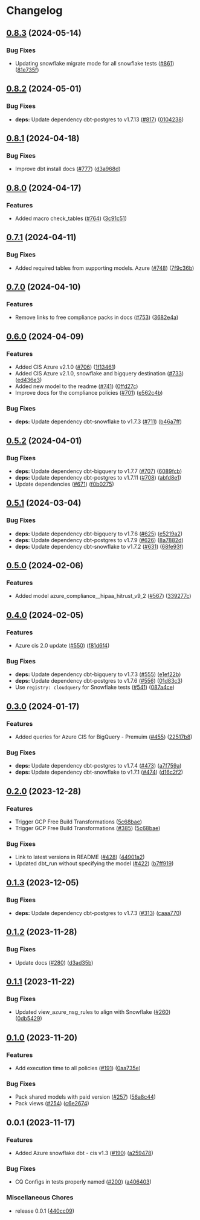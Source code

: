 # Changelog

## [0.8.3](https://github.com/cloudquery/policies-premium/compare/transformation-azure-compliance-premium-v0.8.2...transformation-azure-compliance-premium-v0.8.3) (2024-05-14)


### Bug Fixes

* Updating snowflake migrate mode for all snowflake tests ([#861](https://github.com/cloudquery/policies-premium/issues/861)) ([81e735f](https://github.com/cloudquery/policies-premium/commit/81e735f719beb750aa2251c02f2debbe47de4466))

## [0.8.2](https://github.com/cloudquery/policies-premium/compare/transformation-azure-compliance-premium-v0.8.1...transformation-azure-compliance-premium-v0.8.2) (2024-05-01)


### Bug Fixes

* **deps:** Update dependency dbt-postgres to v1.7.13 ([#817](https://github.com/cloudquery/policies-premium/issues/817)) ([0104238](https://github.com/cloudquery/policies-premium/commit/01042382c48b21a1bcd0f1189a29137dcbd55fb6))

## [0.8.1](https://github.com/cloudquery/policies-premium/compare/transformation-azure-compliance-premium-v0.8.0...transformation-azure-compliance-premium-v0.8.1) (2024-04-18)


### Bug Fixes

* Improve dbt install docs ([#777](https://github.com/cloudquery/policies-premium/issues/777)) ([d3a968d](https://github.com/cloudquery/policies-premium/commit/d3a968d6b055b29b6c7596483e0bfbb110f1bccf))

## [0.8.0](https://github.com/cloudquery/policies-premium/compare/transformation-azure-compliance-premium-v0.7.1...transformation-azure-compliance-premium-v0.8.0) (2024-04-17)


### Features

* Added macro check_tables ([#764](https://github.com/cloudquery/policies-premium/issues/764)) ([3c91c51](https://github.com/cloudquery/policies-premium/commit/3c91c51586851fb38a9c1b0f0690eaacc2f3d41b))

## [0.7.1](https://github.com/cloudquery/policies-premium/compare/transformation-azure-compliance-premium-v0.7.0...transformation-azure-compliance-premium-v0.7.1) (2024-04-11)


### Bug Fixes

* Added required tables from supporting models. Azure ([#748](https://github.com/cloudquery/policies-premium/issues/748)) ([7f9c36b](https://github.com/cloudquery/policies-premium/commit/7f9c36bcad18ccada843eaedd3a59c1467185d73))

## [0.7.0](https://github.com/cloudquery/policies-premium/compare/transformation-azure-compliance-premium-v0.6.0...transformation-azure-compliance-premium-v0.7.0) (2024-04-10)


### Features

* Remove links to free compliance packs in docs ([#753](https://github.com/cloudquery/policies-premium/issues/753)) ([3682e4a](https://github.com/cloudquery/policies-premium/commit/3682e4a1b9feaf54c2bf2b394dbde1711c149781))

## [0.6.0](https://github.com/cloudquery/policies-premium/compare/transformation-azure-compliance-premium-v0.5.2...transformation-azure-compliance-premium-v0.6.0) (2024-04-09)


### Features

* Added CIS Azure v2.1.0 ([#706](https://github.com/cloudquery/policies-premium/issues/706)) ([1f13461](https://github.com/cloudquery/policies-premium/commit/1f1346135e286c9ffd5e080043d029754bd060c7))
* Added CIS Azure v2.1.0, snowflake and bigquery destination ([#733](https://github.com/cloudquery/policies-premium/issues/733)) ([ed436e3](https://github.com/cloudquery/policies-premium/commit/ed436e3eb401608cae73e82e5dd73115dbcb2160))
* Added new model to the readme ([#741](https://github.com/cloudquery/policies-premium/issues/741)) ([0ffd27c](https://github.com/cloudquery/policies-premium/commit/0ffd27cb911731fbc38ef19a61728c2245d768c3))
* Improve docs for the compliance policies ([#701](https://github.com/cloudquery/policies-premium/issues/701)) ([e562c4b](https://github.com/cloudquery/policies-premium/commit/e562c4be4ad0ffd05ebbe542becd292c41de4f6b))


### Bug Fixes

* **deps:** Update dependency dbt-snowflake to v1.7.3 ([#711](https://github.com/cloudquery/policies-premium/issues/711)) ([b46a7ff](https://github.com/cloudquery/policies-premium/commit/b46a7ffca2902b4d71806f6a6eb99e2363ac7ccb))

## [0.5.2](https://github.com/cloudquery/policies-premium/compare/transformation-azure-compliance-premium-v0.5.1...transformation-azure-compliance-premium-v0.5.2) (2024-04-01)


### Bug Fixes

* **deps:** Update dependency dbt-bigquery to v1.7.7 ([#707](https://github.com/cloudquery/policies-premium/issues/707)) ([6089fcb](https://github.com/cloudquery/policies-premium/commit/6089fcb08cf2e0d28f296dcb672e84b12d0fb471))
* **deps:** Update dependency dbt-postgres to v1.7.11 ([#708](https://github.com/cloudquery/policies-premium/issues/708)) ([abfd8e1](https://github.com/cloudquery/policies-premium/commit/abfd8e1a070537c01d703e8dafa29bad919c05f6))
* Update dependencies ([#671](https://github.com/cloudquery/policies-premium/issues/671)) ([f0b0275](https://github.com/cloudquery/policies-premium/commit/f0b027532699214e10e93fcf5d754ed8e9f2fc75))

## [0.5.1](https://github.com/cloudquery/policies-premium/compare/transformation-azure-compliance-premium-v0.5.0...transformation-azure-compliance-premium-v0.5.1) (2024-03-04)


### Bug Fixes

* **deps:** Update dependency dbt-bigquery to v1.7.6 ([#625](https://github.com/cloudquery/policies-premium/issues/625)) ([e5219a2](https://github.com/cloudquery/policies-premium/commit/e5219a22084a3e05f2f8312f77aecac3244b4839))
* **deps:** Update dependency dbt-postgres to v1.7.9 ([#626](https://github.com/cloudquery/policies-premium/issues/626)) ([8a7882d](https://github.com/cloudquery/policies-premium/commit/8a7882d97bf06f9661949e99c7bfb8f5cbf74bad))
* **deps:** Update dependency dbt-snowflake to v1.7.2 ([#631](https://github.com/cloudquery/policies-premium/issues/631)) ([68fe93f](https://github.com/cloudquery/policies-premium/commit/68fe93fedeb8857552015555dc6e692a96b59651))

## [0.5.0](https://github.com/cloudquery/policies-premium/compare/transformation-azure-compliance-premium-v0.4.0...transformation-azure-compliance-premium-v0.5.0) (2024-02-06)


### Features

* Added model azure_compliance__hipaa_hitrust_v9_2 ([#567](https://github.com/cloudquery/policies-premium/issues/567)) ([339277c](https://github.com/cloudquery/policies-premium/commit/339277c7850aa0767255da28e16e2e33b1bf3e35))

## [0.4.0](https://github.com/cloudquery/policies-premium/compare/transformation-azure-compliance-premium-v0.3.0...transformation-azure-compliance-premium-v0.4.0) (2024-02-05)


### Features

* Azure cis 2.0 update ([#550](https://github.com/cloudquery/policies-premium/issues/550)) ([f81d6f4](https://github.com/cloudquery/policies-premium/commit/f81d6f4c2180516dde64bd984a99496e674aed23))


### Bug Fixes

* **deps:** Update dependency dbt-bigquery to v1.7.3 ([#555](https://github.com/cloudquery/policies-premium/issues/555)) ([e1ef22b](https://github.com/cloudquery/policies-premium/commit/e1ef22b09347ca7663ec3829aa730327a6c9e3f0))
* **deps:** Update dependency dbt-postgres to v1.7.6 ([#556](https://github.com/cloudquery/policies-premium/issues/556)) ([01d83c3](https://github.com/cloudquery/policies-premium/commit/01d83c3589be42468fb3e93ac9aae1b270f60e25))
* Use `registry: cloudquery` for Snowflake tests ([#541](https://github.com/cloudquery/policies-premium/issues/541)) ([087a4ce](https://github.com/cloudquery/policies-premium/commit/087a4cecefdb28a1f29fe7c5d741b3c6ea19a27b))

## [0.3.0](https://github.com/cloudquery/policies-premium/compare/transformation-azure-compliance-premium-v0.2.0...transformation-azure-compliance-premium-v0.3.0) (2024-01-17)


### Features

* Added queries for Azure CIS for BigQuery - Premuim ([#455](https://github.com/cloudquery/policies-premium/issues/455)) ([22517b8](https://github.com/cloudquery/policies-premium/commit/22517b83a0f66b8bfec03262545c3b395bddf44f))


### Bug Fixes

* **deps:** Update dependency dbt-postgres to v1.7.4 ([#473](https://github.com/cloudquery/policies-premium/issues/473)) ([a7f759a](https://github.com/cloudquery/policies-premium/commit/a7f759aaf50a0a9e308fd6be378811a0097925c2))
* **deps:** Update dependency dbt-snowflake to v1.7.1 ([#474](https://github.com/cloudquery/policies-premium/issues/474)) ([d16c2f2](https://github.com/cloudquery/policies-premium/commit/d16c2f29a30e7be5c5d52b02f6fd041e75e0fa9e))

## [0.2.0](https://github.com/cloudquery/policies-premium/compare/transformation-azure-compliance-premium-v0.1.3...transformation-azure-compliance-premium-v0.2.0) (2023-12-28)


### Features

* Trigger GCP Free Build Transformations ([5c68bae](https://github.com/cloudquery/policies-premium/commit/5c68bae0f30e4e57db5774300488d4b6ddd42c3b))
* Trigger GCP Free Build Transformations ([#385](https://github.com/cloudquery/policies-premium/issues/385)) ([5c68bae](https://github.com/cloudquery/policies-premium/commit/5c68bae0f30e4e57db5774300488d4b6ddd42c3b))


### Bug Fixes

* Link to latest versions in README ([#428](https://github.com/cloudquery/policies-premium/issues/428)) ([44901a2](https://github.com/cloudquery/policies-premium/commit/44901a2be3ada54606fc928010ae9a15aaff7173))
* Updated dbt_run without specifying the model ([#422](https://github.com/cloudquery/policies-premium/issues/422)) ([b7ff919](https://github.com/cloudquery/policies-premium/commit/b7ff91978bd67ef1b859d6aaa012beef1ea84181))

## [0.1.3](https://github.com/cloudquery/policies-premium/compare/transformation-azure-compliance-premium-v0.1.2...transformation-azure-compliance-premium-v0.1.3) (2023-12-05)


### Bug Fixes

* **deps:** Update dependency dbt-postgres to v1.7.3 ([#313](https://github.com/cloudquery/policies-premium/issues/313)) ([caaa770](https://github.com/cloudquery/policies-premium/commit/caaa770ed3ea2b4285a2d4af851bb05f1449e9b0))

## [0.1.2](https://github.com/cloudquery/policies-premium/compare/transformation-azure-compliance-premium-v0.1.1...transformation-azure-compliance-premium-v0.1.2) (2023-11-28)


### Bug Fixes

* Update docs ([#280](https://github.com/cloudquery/policies-premium/issues/280)) ([d3ad35b](https://github.com/cloudquery/policies-premium/commit/d3ad35bc6ac54875e124632194e38b04e490bec9))

## [0.1.1](https://github.com/cloudquery/policies-premium/compare/transformation-azure-compliance-premium-v0.1.0...transformation-azure-compliance-premium-v0.1.1) (2023-11-22)


### Bug Fixes

* Updated view_azure_nsg_rules to align with Snowflake ([#260](https://github.com/cloudquery/policies-premium/issues/260)) ([0db5429](https://github.com/cloudquery/policies-premium/commit/0db5429909355a5d2dbe34b62526036f7705823f))

## [0.1.0](https://github.com/cloudquery/policies-premium/compare/transformation-azure-compliance-premium-v0.0.1...transformation-azure-compliance-premium-v0.1.0) (2023-11-20)


### Features

* Add execution time to all policies ([#191](https://github.com/cloudquery/policies-premium/issues/191)) ([0aa735e](https://github.com/cloudquery/policies-premium/commit/0aa735ee397a1f290a1226df378e25d4050289f9))


### Bug Fixes

* Pack shared models with paid version ([#257](https://github.com/cloudquery/policies-premium/issues/257)) ([56a8c44](https://github.com/cloudquery/policies-premium/commit/56a8c4402a5e26b21486b916b80e93ea9b712a84))
* Pack views ([#254](https://github.com/cloudquery/policies-premium/issues/254)) ([c6e2674](https://github.com/cloudquery/policies-premium/commit/c6e2674d6384aad9f12021ace3f12c961d75155d))

## 0.0.1 (2023-11-17)


### Features

* Added Azure snowflake dbt - cis v1.3  ([#190](https://github.com/cloudquery/policies-premium/issues/190)) ([a259478](https://github.com/cloudquery/policies-premium/commit/a2594788be2455547d6197d1480cdbc549c0dcd4))


### Bug Fixes

* CQ Configs in tests properly named ([#200](https://github.com/cloudquery/policies-premium/issues/200)) ([a406403](https://github.com/cloudquery/policies-premium/commit/a406403f61edb945afed9d589e93ffb56b22b8b8))


### Miscellaneous Chores

* release 0.0.1 ([440cc09](https://github.com/cloudquery/policies-premium/commit/440cc098fd077cf9f09595776932a1b1e8484d58))
